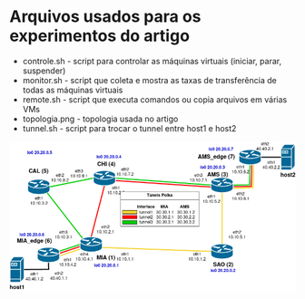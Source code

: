 # Arquivos usados para os experimentos do artigo

- controle.sh - script para controlar as máquinas virtuais (iniciar, parar, suspender)
- monitor.sh - script que coleta e mostra as taxas de transferência de todas as máquinas virtuais
- remote.sh - script que executa comandos ou copia arquivos em várias VMs
- topologia.png - topologia usada no artigo
- tunnel.sh - script para trocar o tunnel entre host1 e host2

![topologia](topologia.png)
